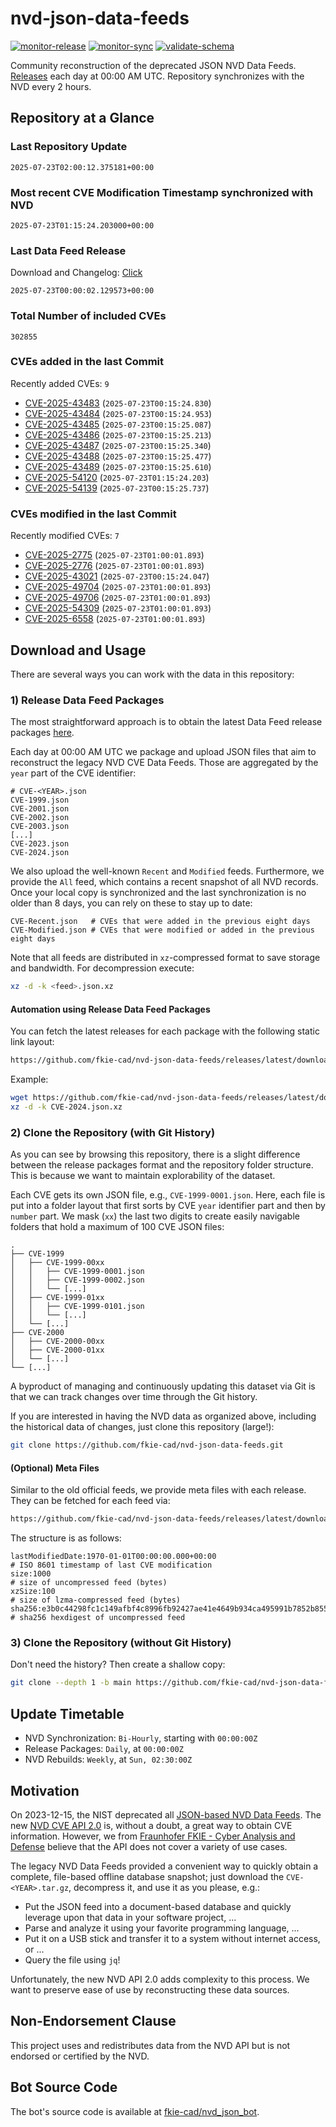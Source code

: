 # nvd-json-data-feeds

[![monitor-release](https://github.com/fkie-cad/nvd-json-data-feeds/actions/workflows/monitor_release.yml/badge.svg)](https://github.com/fkie-cad/nvd-json-data-feeds/actions/workflows/monitor_release.yml)
[![monitor-sync](https://github.com/fkie-cad/nvd-json-data-feeds/actions/workflows/monitor_sync.yml/badge.svg)](https://github.com/fkie-cad/nvd-json-data-feeds/actions/workflows/monitor_sync.yml)
[![validate-schema](https://github.com/fkie-cad/nvd-json-data-feeds/actions/workflows/validate_schema.yml/badge.svg)](https://github.com/fkie-cad/nvd-json-data-feeds/actions/workflows/validate_schema.yml)

Community reconstruction of the deprecated JSON NVD Data Feeds.
[Releases](https://github.com/fkie-cad/nvd-json-data-feeds/releases/latest) each day at 00:00 AM UTC.
Repository synchronizes with the NVD every 2 hours.

## Repository at a Glance

### Last Repository Update

```plain
2025-07-23T02:00:12.375181+00:00
```

### Most recent CVE Modification Timestamp synchronized with NVD

```plain
2025-07-23T01:15:24.203000+00:00
```

### Last Data Feed Release

Download and Changelog: [Click](https://github.com/fkie-cad/nvd-json-data-feeds/releases/latest)

```plain
2025-07-23T00:00:02.129573+00:00
```

### Total Number of included CVEs

```plain
302855
```

### CVEs added in the last Commit

Recently added CVEs: `9`

- [CVE-2025-43483](CVE-2025/CVE-2025-434xx/CVE-2025-43483.json) (`2025-07-23T00:15:24.830`)
- [CVE-2025-43484](CVE-2025/CVE-2025-434xx/CVE-2025-43484.json) (`2025-07-23T00:15:24.953`)
- [CVE-2025-43485](CVE-2025/CVE-2025-434xx/CVE-2025-43485.json) (`2025-07-23T00:15:25.087`)
- [CVE-2025-43486](CVE-2025/CVE-2025-434xx/CVE-2025-43486.json) (`2025-07-23T00:15:25.213`)
- [CVE-2025-43487](CVE-2025/CVE-2025-434xx/CVE-2025-43487.json) (`2025-07-23T00:15:25.340`)
- [CVE-2025-43488](CVE-2025/CVE-2025-434xx/CVE-2025-43488.json) (`2025-07-23T00:15:25.477`)
- [CVE-2025-43489](CVE-2025/CVE-2025-434xx/CVE-2025-43489.json) (`2025-07-23T00:15:25.610`)
- [CVE-2025-54120](CVE-2025/CVE-2025-541xx/CVE-2025-54120.json) (`2025-07-23T01:15:24.203`)
- [CVE-2025-54139](CVE-2025/CVE-2025-541xx/CVE-2025-54139.json) (`2025-07-23T00:15:25.737`)


### CVEs modified in the last Commit

Recently modified CVEs: `7`

- [CVE-2025-2775](CVE-2025/CVE-2025-27xx/CVE-2025-2775.json) (`2025-07-23T01:00:01.893`)
- [CVE-2025-2776](CVE-2025/CVE-2025-27xx/CVE-2025-2776.json) (`2025-07-23T01:00:01.893`)
- [CVE-2025-43021](CVE-2025/CVE-2025-430xx/CVE-2025-43021.json) (`2025-07-23T00:15:24.047`)
- [CVE-2025-49704](CVE-2025/CVE-2025-497xx/CVE-2025-49704.json) (`2025-07-23T01:00:01.893`)
- [CVE-2025-49706](CVE-2025/CVE-2025-497xx/CVE-2025-49706.json) (`2025-07-23T01:00:01.893`)
- [CVE-2025-54309](CVE-2025/CVE-2025-543xx/CVE-2025-54309.json) (`2025-07-23T01:00:01.893`)
- [CVE-2025-6558](CVE-2025/CVE-2025-65xx/CVE-2025-6558.json) (`2025-07-23T01:00:01.893`)


## Download and Usage

There are several ways you can work with the data in this repository:

### 1) Release Data Feed Packages

The most straightforward approach is to obtain the latest Data Feed release packages [here](https://github.com/fkie-cad/nvd-json-data-feeds/releases/latest).

Each day at 00:00 AM UTC we package and upload JSON files that aim to reconstruct the legacy NVD CVE Data Feeds.
Those are aggregated by the `year` part of the CVE identifier:

```
# CVE-<YEAR>.json
CVE-1999.json
CVE-2001.json
CVE-2002.json
CVE-2003.json
[...]
CVE-2023.json
CVE-2024.json
```

We also upload the well-known `Recent` and `Modified` feeds.
Furthermore, we provide the `All` feed, which contains a recent snapshot of all NVD records.
Once your local copy is synchronized and the last synchronization is no older than 8 days, you can rely on these to stay up to date:

```plain
CVE-Recent.json   # CVEs that were added in the previous eight days
CVE-Modified.json # CVEs that were modified or added in the previous eight days
```

Note that all feeds are distributed in `xz`-compressed format to save storage and bandwidth.
For decompression execute:

```sh
xz -d -k <feed>.json.xz
```

#### Automation using Release Data Feed Packages

You can fetch the latest releases for each package with the following static link layout:

```sh
https://github.com/fkie-cad/nvd-json-data-feeds/releases/latest/download/CVE-<YEAR>.json.xz
```

Example:

```sh
wget https://github.com/fkie-cad/nvd-json-data-feeds/releases/latest/download/CVE-2024.json.xz
xz -d -k CVE-2024.json.xz
```

### 2) Clone the Repository (with Git History)

As you can see by browsing this repository, there is a slight difference between the release packages format and the repository folder structure.
This is because we want to maintain explorability of the dataset.

Each CVE gets its own JSON file, e.g., `CVE-1999-0001.json`.
Here, each file is put into a folder layout that first sorts by CVE `year` identifier part and then by `number` part.
We mask (`xx`) the last two digits to create easily navigable folders that hold a maximum of 100 CVE JSON files:

```plain
.
├── CVE-1999
│   ├── CVE-1999-00xx
│   │   ├── CVE-1999-0001.json
│   │   ├── CVE-1999-0002.json
│   │   └── [...]
│   ├── CVE-1999-01xx
│   │   ├── CVE-1999-0101.json
│   │   └── [...]
│   └── [...]
├── CVE-2000
│   ├── CVE-2000-00xx
│   ├── CVE-2000-01xx
│   └── [...]
└── [...]
```

A byproduct of managing and continuously updating this dataset via Git is that we can track changes over time through the Git history.

If you are interested in having the NVD data as organized above, including the historical data of changes, just clone this repository (large!):

```sh
git clone https://github.com/fkie-cad/nvd-json-data-feeds.git
```

#### (Optional) Meta Files

Similar to the old official feeds, we provide meta files with each release. They can be fetched for each feed via:

```sh
https://github.com/fkie-cad/nvd-json-data-feeds/releases/latest/download/CVE-<YEAR>.meta
```

The structure is as follows:

```plain
lastModifiedDate:1970-01-01T00:00:00.000+00:00                          # ISO 8601 timestamp of last CVE modification
size:1000                                                               # size of uncompressed feed (bytes)
xzSize:100                                                              # size of lzma-compressed feed (bytes)
sha256:e3b0c44298fc1c149afbf4c8996fb92427ae41e4649b934ca495991b7852b855 # sha256 hexdigest of uncompressed feed
```

### 3) Clone the Repository (without Git History)

Don't need the history? Then create a shallow copy:

```sh
git clone --depth 1 -b main https://github.com/fkie-cad/nvd-json-data-feeds.git
```


## Update Timetable

* NVD Synchronization: `Bi-Hourly`, starting with `00:00:00Z`
* Release Packages: `Daily`, at `00:00:00Z`
* NVD Rebuilds: `Weekly`, at `Sun, 02:30:00Z`


## Motivation

On 2023-12-15, the NIST deprecated all [JSON-based NVD Data Feeds](https://nvd.nist.gov/vuln/data-feeds#divRetirementBanner-1).
The new [NVD CVE API 2.0](https://nvd.nist.gov/developers/vulnerabilities) is, without a doubt, a great way to obtain CVE information.
However, we from [Fraunhofer FKIE - Cyber Analysis and Defense](https://www.fkie.fraunhofer.de/en/departments/cad.html) believe that the API does not cover a variety of use cases.

The legacy NVD Data Feeds provided a convenient way to quickly obtain a complete, file-based offline database snapshot; just download the `CVE-<YEAR>.tar.gz`, decompress it, and use it as you please, e.g.:

- Put the JSON feed into a document-based database and quickly leverage upon that data in your software project, ...
- Parse and analyze it using your favorite programming language, ...
- Put it on a USB stick and transfer it to a system without internet access, or ...
- Query the file using `jq`!

Unfortunately, the new NVD API 2.0 adds complexity to this process.
We want to preserve ease of use by reconstructing these data sources.

## Non-Endorsement Clause

This project uses and redistributes data from the NVD API but is not endorsed or certified by the NVD.

## Bot Source Code

The bot's source code is available at [fkie-cad/nvd\_json\_bot](https://github.com/fkie-cad/nvd_json_bot).